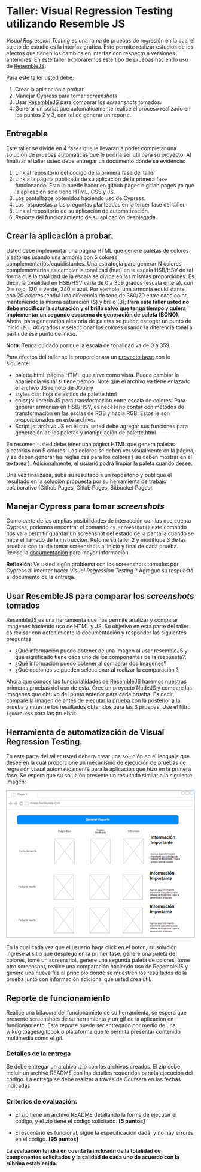 # Taller: Visual Regression Testing utilizando Resemble JS

_Visual Regression Testing_ es una rama de pruebas de regresión en la cual el sujeto de estudio es la interfaz grafica. Esto permite realizar estudios de los efectos que tienen los cambios en interfaz con respecto a versiones anteriores. En este taller exploraremos este tipo de pruebas haciendo uso de [ResembleJS](http://rsmbl.github.io/Resemble.js/).

Para este taller usted debe:

1. Crear la aplicación a probar.
2. Manejar Cypress para tomar _screenshots_
3. Usar [ResembleJS](https://github.com/rsmbl/Resemble.js) para comparar los _screenshots_ tomados.
4. Generar un script que automaticamente realice el proceso realizado en los puntos 2 y 3, con tal de generar un reporte.

## Entregable

Este taller se divide en 4 fases que le llevaran a poder completar una solución de pruebas automaticas que le podría ser util para su proyecto. Al finalizar el taller usted debe entregar un documento donde se evidencie:

1. Link al repositorio del código de la primera fase del taller
2. Link a la página publicada de su aplicación de la primera fase funcionando. Esto lo puede hacer en github pages o gitlab pages ya que la aplicación solo tiene HTML, CSS y JS.
3. Los pantallazos obtenidos haciendo uso de Cypress.
4. Las respuestas a las preguntas planteadas en la tercer fase del taller.
5. Link al repositorio de su aplicación de automatización.
6. Reporte del funcionamiento de su aplicación desplegada.

## Crear la aplicación a probar.

Usted debe implementar una página HTML que genere paletas de colores aleatorias usando una armonía con 5 colores complementarios/equidistantes. Una estrategia para generar N colores complementarios es cambiar la tonalidad (hue) en la escala HSB/HSV de tal forma que la totalidad de la escala se divide en las mismas proporciones. Es decir, la tonalidad en HSB/HSV varía de 0 a 359 grados (escala entera), con 0 = rojo, 120 = verde, 240 = azul. Por ejemplo, una armonía equidistante con 20 colores tendrá una diferencia de tono de 360/20 entre cada color, manteniendo la misma saturación (S) y brillo (B); **Para este taller usted no debe modificar la saturación y el brillo salvo que tenga tiempo y quiera implementar un segundo esquema de generación de paleta (BONO)**. Ahora, para generación aleatoria de paletas se puede escoger un punto de inicio (e.j., 40 grados) y seleccionar los colores usando la diferencia tonal a partir de ese punto de inicio.

**Nota:** Tenga cuidado por que la escala de tonalidad va de 0 a 359.

Para efectos del taller se le proporcionara un [proyecto base](https://gitlab.com/miso-4208-labs/VRT_colorPallete) con lo siguiente:
- palette.html: página HTML que sirve como vista. Puede cambiar la apariencia visual si tiene tiempo. Note que el archivo ya tiene enlazado el archivo JS remoto de JQuery
- styles.css: hoja de estilos de palette.html
- color.js: librería JS para transformación entre escala de colores. Para generar armonías en HSB/HSV, es necesario contar con métodos de transformación en las esclas de RGB y hacia RGB. Estos le son proporcionados en este archivo.
- Script.js: archivo JS en el cual usted debe agregar sus funciones para generación de las paletas y manipulación de palette.html

En resumen, usted debe tener una página HTML que genera paletas aleatorias con 5 colores. Los colores se deben ver visualmente en la página, y se deben generar las reglas css para los colores ( se deben mostrar en el textarea ). Adicionalmente, el usuarió podrá limpiar la paleta cuando desee.

Una vez finalizada, suba su resultado a un repositorio y publique el resultado en la solución propuesta por su herramienta de trabajo colaborativo (Github Pages, Gitlab Pages, Bitbucket Pages)

## Manejar Cypress para tomar _screenshots_

Como parte de las amplias posibilidades de interacción con las que cuenta Cypress, podemos encontrar el comando ```cy.screenshot()``` este comando nos va a permitir guardar un screenshot del estado de la pantalla cuando se hace el llamado de la instrucción. Retome su taller 2 y modifique 3 de las pruebas con tal de tomar screenshots al inicio y final de cada prueba. Revise la [documentación](https://docs.cypress.io/api/commands/screenshot.html#Syntax) para mayor información.

**Reflexión:** Ve usted algún problema con los screenshots tomados por Cypress al intentar hacer _Visual Regression Testing_ ? Agregue su respuesta al documento de la entrega.

## Usar ResembleJS para comparar los _screenshots_ tomados

ResembleJS es una herramienta que nos permite analizar y comparar imagenes haciendo uso de HTML y JS. Su objetivo en esta parte del taller es revisar con detenimiento la documentación y responder las siguientes preguntas:

- ¿Qué información puedo obtener de una imagen al usar resembleJS y que significado tiene cada uno de los componentes de la respuesta?.
- ¿Qué información puedo obtener al comparar dos imagenes?
- ¿Qué opciones se pueden seleccionar al realizar la comparación ?

Ahora que conoce las funcionalidades de ResembleJS haremos nuestras primeras pruebas del uso de esta. Cree un proyecto NodeJS y compare las imagenes que obtuvo del punto anterior para cada prueba. Es decir, compare la imagen de antes de ejecutar la prueba con la posterior a la prueba y muestre los resultados obtenidos para las 3 pruebas. Use el filtro ```ignoreLess``` para las pruebas.

## Herramienta de automatización de Visual Regression Testing.

En este parte del taller usted debera crear una solución en el lenguaje que desee en la cual proporcione un mecanismo de ejecución de pruebas de regresión visual automaticamente para la aplicación que hizo en la primera fase. Se espera que su solución presente un resultado similar a la siguiente imagen:

![Diagrama](../assets/images/diagrama_vrt.png)

En la cual cada vez que el usuario haga click en el boton, su solución ingrese al sitio que desplego en la primer fase, genere una paleta de colores, tome un screenshot, genere una segunda paleta de colores, tome otro screenshot, realice una comparación haciendo uso de ResembleJS y genere una nueva fila al principio donde se muestren los resultados de la prueba junto con información adicional que usted crea útil.

## Reporte de funcionamiento

Realice una bitacora del funcionamieto de su herramienta, se espera que presente screenshots de su herramienta y un gif de la aplicación en funcionamiento. Este reporte puede ser entregado por medio de una wiki/gitpages/gitbook o plataforma que le permita presentar contenido multimedia como el gif.


### Detalles de la entrega

Se debe entregar un archivo .zip con los archivos creados. El zip debe incluir un archivo README  con los detalles requeridos para la ejecución del código. La entrega se debe realizar a través de Coursera en las fechas indicadas.

### Criterios de evaluación:

- El zip tiene un archivo README detallando la forma de ejecutar el código, y el zip  tiene el código solicitado. **[5 puntos]**

- El escenario es funcional, sigue la especificación dada, y no hay errores en el código. **[95 puntos]**

 **La evaluación tendrá en cuenta la inclusión de la totalidad de componentes solicitados y la calidad de cada uno de acuerdo con la rúbrica establecida.**
